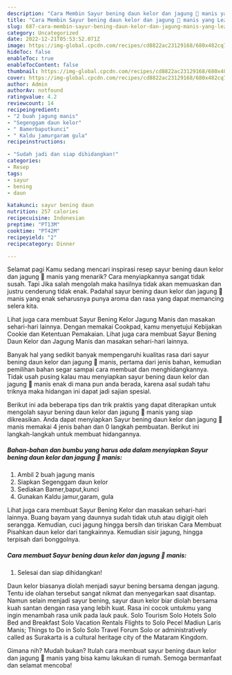 ```yaml
---
description: "Cara Membin Sayur bening daun kelor dan jagung 🌽 manis yang Lezat"
title: "Cara Membin Sayur bening daun kelor dan jagung 🌽 manis yang Lezat"
slug: 687-cara-membin-sayur-bening-daun-kelor-dan-jagung-manis-yang-lezat
category: Uncategorized
date: 2022-12-21T05:53:52.071Z
image: https://img-global.cpcdn.com/recipes/cd8822ac23129168/680x482cq70/sayur-bening-daun-kelor-dan-jagung-manis-foto-resep-utama.jpg
hideToc: false
enableToc: true
enableTocContent: false
thumbnail: https://img-global.cpcdn.com/recipes/cd8822ac23129168/680x482cq70/sayur-bening-daun-kelor-dan-jagung-manis-foto-resep-utama.jpg
cover: https://img-global.cpcdn.com/recipes/cd8822ac23129168/680x482cq70/sayur-bening-daun-kelor-dan-jagung-manis-foto-resep-utama.jpg
author: Admin
authorAv: notfound
ratingvalue: 4.2
reviewcount: 14
recipeingredient:
- "2 buah jagung manis"
- "Segenggam daun kelor"
- " Bamerbaputkunci"
- " Kaldu jamurgaram gula"
recipeinstructions:

- "Sudah jadi dan siap dihidangkan!"
categories:
- Resep
tags:
- sayur
- bening
- daun

katakunci: sayur bening daun 
nutrition: 257 calories
recipecuisine: Indonesian
preptime: "PT13M"
cooktime: "PT42M"
recipeyield: "2"
recipecategory: Dinner

---
```



Selamat pagi Kamu sedang mencari inspirasi resep sayur bening daun kelor dan jagung 🌽 manis yang menarik? Cara menyiapkannya sangat tidak susah. Tapi Jika salah mengolah maka hasilnya tidak akan memuaskan dan justru cenderung tidak enak. Padahal sayur bening daun kelor dan jagung 🌽 manis yang enak seharusnya punya aroma dan rasa yang dapat memancing selera kita.


Lihat juga cara membuat Sayur Bening Kelor Jagung Manis dan masakan sehari-hari lainnya. Dengan memakai Cookpad, kamu menyetujui Kebijakan Cookie dan Ketentuan Pemakaian. Lihat juga cara membuat Sayur Bening Daun Kelor dan Jagung Manis dan masakan sehari-hari lainnya.

Banyak hal yang sedikit banyak mempengaruhi kualitas rasa dari sayur bening daun kelor dan jagung 🌽 manis, pertama dari jenis bahan, kemudian pemilihan bahan segar sampai cara membuat dan menghidangkannya. Tidak usah pusing kalau mau menyiapkan sayur bening daun kelor dan jagung 🌽 manis enak di mana pun anda berada, karena asal sudah tahu triknya maka hidangan ini dapat jadi sajian spesial.


Berikut ini ada beberapa tips dan trik praktis yang dapat diterapkan untuk mengolah sayur bening daun kelor dan jagung 🌽 manis yang siap dikreasikan. Anda dapat menyiapkan Sayur bening daun kelor dan jagung 🌽 manis memakai 4 jenis bahan dan 0 langkah pembuatan. Berikut ini langkah-langkah untuk membuat hidangannya.

<!--inarticleads1-->

##### Bahan-bahan dan bumbu yang harus ada dalam menyiapkan Sayur bening daun kelor dan jagung 🌽 manis:

1. Ambil 2 buah jagung manis
1. Siapkan Segenggam daun kelor
1. Sediakan  Bamer,baput,kunci
1. Gunakan  Kaldu jamur,garam, gula


Lihat juga cara membuat Sayur Bening Kelor dan masakan sehari-hari lainnya. Buang bayam yang daunnya sudah tidak utuh atau digigit oleh serangga. Kemudian, cuci jagung hingga bersih dan tiriskan Cara Membuat Pisahkan daun kelor dari tangkainnya. Kemudian sisir jagung, hingga terpisah dari bonggolnya. 

<!--inarticleads2-->

##### Cara membuat Sayur bening daun kelor dan jagung 🌽 manis:


1. Selesai dan siap dihidangkan!

Daun kelor biasanya diolah menjadi sayur bening bersama dengan jagung. Tentu ide olahan tersebut sangat nikmat dan menyegarkan saat disantap. Namun selain menjadi sayur bening, sayur daun kelor biar diolah bersama kuah santan dengan rasa yang lebih kuat. Rasa ini cocok untukmu yang ingin menambah rasa unik pada lauk pauk. Solo Tourism Solo Hotels Solo Bed and Breakfast Solo Vacation Rentals Flights to Solo Pecel Madiun Laris Manis; Things to Do in Solo Solo Travel Forum Solo or administratively called as Surakarta is a cultural heritage city of the Mataram Kingdom. 

Gimana nih? Mudah bukan? Itulah cara membuat sayur bening daun kelor dan jagung 🌽 manis yang bisa kamu lakukan di rumah. Semoga bermanfaat dan selamat mencoba!
